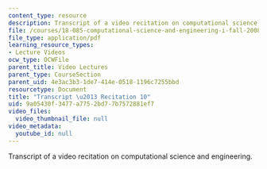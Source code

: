 ```yaml
---
content_type: resource
description: Transcript of a video recitation on computational science and engineering.
file: /courses/18-085-computational-science-and-engineering-i-fall-2008/9a05430f3477a7752bd77b7572881ef7_18-085F08-R10.pdf
file_type: application/pdf
learning_resource_types:
- Lecture Videos
ocw_type: OCWFile
parent_title: Video Lectures
parent_type: CourseSection
parent_uid: 4e3ac3b3-1de7-414e-0518-1196c7255bbd
resourcetype: Document
title: "Transcript \u2013 Recitation 10"
uid: 9a05430f-3477-a775-2bd7-7b7572881ef7
video_files:
  video_thumbnail_file: null
video_metadata:
  youtube_id: null
---
```

Transcript of a video recitation on computational science and engineering.

